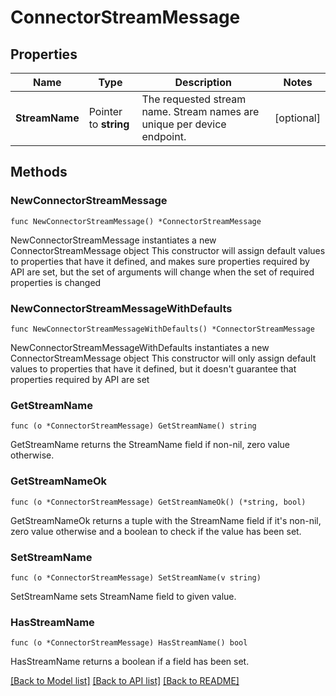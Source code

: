 # ConnectorStreamMessage

## Properties

Name | Type | Description | Notes
------------ | ------------- | ------------- | -------------
**StreamName** | Pointer to **string** | The requested stream name. Stream names are unique per device endpoint. | [optional] 

## Methods

### NewConnectorStreamMessage

`func NewConnectorStreamMessage() *ConnectorStreamMessage`

NewConnectorStreamMessage instantiates a new ConnectorStreamMessage object
This constructor will assign default values to properties that have it defined,
and makes sure properties required by API are set, but the set of arguments
will change when the set of required properties is changed

### NewConnectorStreamMessageWithDefaults

`func NewConnectorStreamMessageWithDefaults() *ConnectorStreamMessage`

NewConnectorStreamMessageWithDefaults instantiates a new ConnectorStreamMessage object
This constructor will only assign default values to properties that have it defined,
but it doesn't guarantee that properties required by API are set

### GetStreamName

`func (o *ConnectorStreamMessage) GetStreamName() string`

GetStreamName returns the StreamName field if non-nil, zero value otherwise.

### GetStreamNameOk

`func (o *ConnectorStreamMessage) GetStreamNameOk() (*string, bool)`

GetStreamNameOk returns a tuple with the StreamName field if it's non-nil, zero value otherwise
and a boolean to check if the value has been set.

### SetStreamName

`func (o *ConnectorStreamMessage) SetStreamName(v string)`

SetStreamName sets StreamName field to given value.

### HasStreamName

`func (o *ConnectorStreamMessage) HasStreamName() bool`

HasStreamName returns a boolean if a field has been set.


[[Back to Model list]](../README.md#documentation-for-models) [[Back to API list]](../README.md#documentation-for-api-endpoints) [[Back to README]](../README.md)


